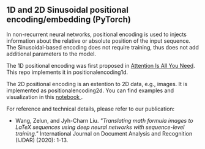 1D and 2D Sinusoidal positional encoding/embedding (PyTorch)
----
In non-recurrent neural networks, positional encoding is used to injects information about the relative or absolute position of the input sequence.
The Sinusoidal-based encoding does not require training, thus does not add additional parameters to the model.

The 1D positional encoding was first proposed in [Attention Is All You Need](https://arxiv.org/pdf/1706.03762.pdf). This repo implements it in positionalencoding1d.

The 2D positional encoding is an extention to 2D data, e.g., images. It is implemented as positionalencoding2d.
You can find examples and visualization in this [notebook ](https://github.com/wzlxjtu/PositionalEncoding2D/blob/master/visualization.ipynb).

For reference and technical details, please refer to our publication:

- Wang, Zelun, and Jyh-Charn Liu. *"Translating math formula images to LaTeX sequences using deep neural networks with sequence-level training."* International Journal on Document Analysis and Recognition (IJDAR) (2020): 1-13.

